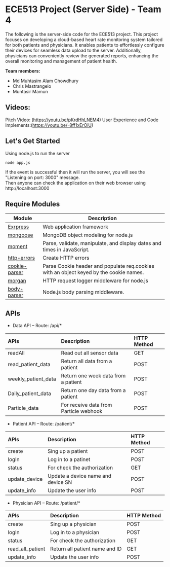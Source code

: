 ECE513 Project (Server Side) - Team 4
======

The following is the server-side code for the ECE513 project. This project focuses on developing a cloud-based heart rate monitoring system tailored for both patients and physicians. It enables patients to effortlessly configure their devices for seamless data upload to the server. Additionally, physicians can conveniently review the generated reports, enhancing the overall monitoring and management of patient health.

**Team members:**

- Md Muhtasim Alam Chowdhury
- Chris Mastrangelo
- Muntasir Mamun

Videos:
---------
Pitch Video: (https://youtu.be/pKrdHhLNEM4)
User Experience and Code Implements:(https://youtu.be/-8ff1xErOiU)

Let's Get Started
---------
Using node.js to run the server
```
node app.js
```
If the event is successful then it will run the server, you will see the "Listening on port: 3000" message.  
Then anyone can check the application on their web browser using http://localhost:3000

Require Modules
----------

| Module | Description |
| ------ | ----------- |
| [Exrpress](https://expressjs.com/) | Web application framework |
| [mongoose](https://mongoosejs.com/) | MongoDB object modeling for node.js |
| [moment](https://momentjs.com/) | Parse, validate, manipulate, and display dates and times in JavaScript. |
| [http-errors](https://www.npmjs.com/package/http-errors) | Create HTTP errors |
| [cookie-parser](https://www.npmjs.com/package/cookie-parser) | Parse Cookie header and populate req.cookies with an object keyed by the cookie names. |
| [morgan](https://www.npmjs.com/package/morgan) | HTTP request logger middleware for node.js |
| [body-parser](https://www.npmjs.com/package/body-parser) | Node.js body parsing middleware. |

APIs
----------

- Data API – Route: /api/\*

|APIs|Description|HTTP Method|
| :- | :-        | :-        |
|readAll|Read out all sensor data|GET|
|read\_patient\_data|Return all data from a patient|POST|
|weekly\_patient\_data|Return one week data from a patient|POST|
|Daily\_patient\_data|Return one day data from a patient|POST|
|Particle\_data|For receive data from Particle webhook|POST|

- Patient API – Route: /patient/\*

|APIs|Description|HTTP Method|
| :- | :-        | :-        |
|create|Sing up a patient|POST|
|logIn|Log in to a patinet|POST|
|status|For check the authorization|GET|
|update\_device|Update a device name and device SN|POST|
|update\_info|Update the user info|POST|

- Physician API – Route: /patient/\*

|APIs|Description|HTTP Method|
| :- | :-        | :-        |
|create|Sing up a physician|POST|
|logIn|Log in to a physician|POST|
|status|For check the authorization|GET|
|read\_all\_patient|Return all patient name and ID|GET|
|update\_info|Update the user info|POST|
